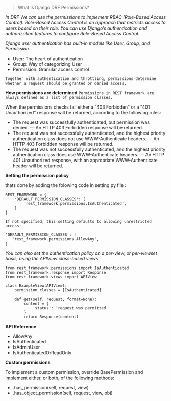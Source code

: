 
> What Is Django DRF Permissions?



*In DRF We can use the permissions to implement RBAC (Role-Based Access Control). Role-Based Access Control is an approach that restricts access to users based on their role. You can use Django’s authentication and authorization features to configure Role-Based Access Control.*

*Django user authentication has built-in models like User, Group, and Permission.*

- User: The heart of authentication
- Group: Way of categorizing User
- Permission: Granular access control

`Together with authentication and throttling, permissions determine whether a request should be granted or denied access.`

**How permissions are determined**
`Permissions in REST framework are always defined as a list of permission classes.`

When the permissions checks fail either a "403 Forbidden" or a "401 Unauthorized" response will be returned, according to the following rules:

* The request was successfully authenticated, but permission was denied. — An HTTP 403 Forbidden response will be returned.
* The request was not successfully authenticated, and the highest priority authentication class does not use WWW-Authenticate headers. — An HTTP 403 Forbidden response will be returned.
* The request was not successfully authenticated, and the highest priority authentication class does use WWW-Authenticate headers. — An HTTP 401 Unauthorized response, with an appropriate WWW-Authenticate header will be returned.

**Setting the permission policy**

thats done by adding the folowing code in setting.py file : 

```
REST_FRAMEWORK = {
    'DEFAULT_PERMISSION_CLASSES': [
        'rest_framework.permissions.IsAuthenticated',
    ]
}
```

`If not specified, this setting defaults to allowing unrestricted access:`

```
'DEFAULT_PERMISSION_CLASSES': [
   'rest_framework.permissions.AllowAny',
]
```

*You can also set the authentication policy on a per-view, or per-viewset basis, using the APIView class-based views.*

```
from rest_framework.permissions import IsAuthenticated
from rest_framework.response import Response
from rest_framework.views import APIView

class ExampleView(APIView):
    permission_classes = [IsAuthenticated]

    def get(self, request, format=None):
        content = {
            'status': 'request was permitted'
        }
        return Response(content)
```

**API Reference**

* AllowAny
* IsAuthenticated
* IsAdminUser
* IsAuthenticatedOrReadOnly

**Custom permissions**

To implement a custom permission, override BasePermission and implement either, or both, of the following methods:

* .has_permission(self, request, view)
* .has_object_permission(self, request, view, obj)
